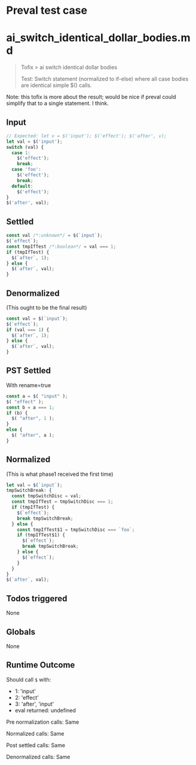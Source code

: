 # Preval test case

# ai_switch_identical_dollar_bodies.md

> Tofix > ai switch identical dollar bodies
>
> Test: Switch statement (normalized to if-else) where all case bodies are identical simple $() calls.

Note: this tofix is more about the result; would be nice if preval could simplify that to a single statement. I think.

## Input

`````js filename=intro
// Expected: let v = $('input'); $('effect'); $('after', v);
let val = $('input');
switch (val) {
  case 1:
    $('effect');
    break;
  case 'foo':
    $('effect');
    break;
  default:
    $('effect');
}
$('after', val);
`````


## Settled


`````js filename=intro
const val /*:unknown*/ = $(`input`);
$(`effect`);
const tmpIfTest /*:boolean*/ = val === 1;
if (tmpIfTest) {
  $(`after`, 1);
} else {
  $(`after`, val);
}
`````


## Denormalized
(This ought to be the final result)

`````js filename=intro
const val = $(`input`);
$(`effect`);
if (val === 1) {
  $(`after`, 1);
} else {
  $(`after`, val);
}
`````


## PST Settled
With rename=true

`````js filename=intro
const a = $( "input" );
$( "effect" );
const b = a === 1;
if (b) {
  $( "after", 1 );
}
else {
  $( "after", a );
}
`````


## Normalized
(This is what phase1 received the first time)

`````js filename=intro
let val = $(`input`);
tmpSwitchBreak: {
  const tmpSwitchDisc = val;
  const tmpIfTest = tmpSwitchDisc === 1;
  if (tmpIfTest) {
    $(`effect`);
    break tmpSwitchBreak;
  } else {
    const tmpIfTest$1 = tmpSwitchDisc === `foo`;
    if (tmpIfTest$1) {
      $(`effect`);
      break tmpSwitchBreak;
    } else {
      $(`effect`);
    }
  }
}
$(`after`, val);
`````


## Todos triggered


None


## Globals


None


## Runtime Outcome


Should call `$` with:
 - 1: 'input'
 - 2: 'effect'
 - 3: 'after', 'input'
 - eval returned: undefined

Pre normalization calls: Same

Normalized calls: Same

Post settled calls: Same

Denormalized calls: Same
